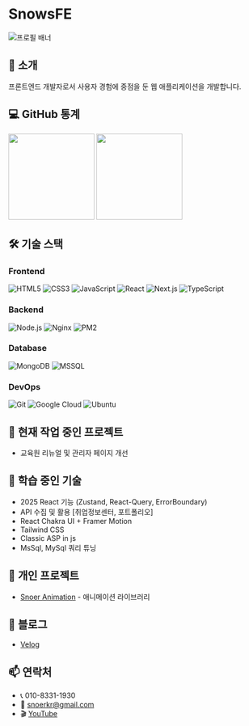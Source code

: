 # SnowsFE

![프로필 배너](https://capsule-render.vercel.app/api?type=soft&color=auto&height=150&section=header&text=SnowsFE&fontSize=70&animation=twinkling)

## 👋 소개
프론트엔드 개발자로서 사용자 경험에 중점을 둔 웹 애플리케이션을 개발합니다.

## 💻 GitHub 통계
<div>
  <img height="170" src="https://github-readme-stats.vercel.app/api?username=SnowsFE&show_icons=true&theme=default" />
  <img height="170" src="https://github-readme-stats.vercel.app/api/top-langs/?username=SnowsFE&layout=compact&theme=default" />
</div>

## 🛠️ 기술 스택
### Frontend
![HTML5](https://img.shields.io/badge/HTML5-E34F26?style=flat-square&logo=html5&logoColor=white)
![CSS3](https://img.shields.io/badge/CSS3-1572B6?style=flat-square&logo=css3&logoColor=white)
![JavaScript](https://img.shields.io/badge/JavaScript-F7DF1E?style=flat-square&logo=javascript&logoColor=black)
![React](https://img.shields.io/badge/React-20232A?style=flat-square&logo=react&logoColor=61DAFB)
![Next.js](https://img.shields.io/badge/Next.js-000000?style=flat-square&logo=next.js&logoColor=white)
![TypeScript](https://img.shields.io/badge/TypeScript-3178C6?style=flat-square&logo=typescript&logoColor=white)

### Backend
![Node.js](https://img.shields.io/badge/Node.js-339933?style=flat-square&logo=node.js&logoColor=white)
![Nginx](https://img.shields.io/badge/Nginx-009639?style=flat-square&logo=nginx&logoColor=white)
![PM2](https://img.shields.io/badge/PM2-2B037A?style=flat-square&logo=pm2&logoColor=white)

### Database
![MongoDB](https://img.shields.io/badge/MongoDB-47A248?style=flat-square&logo=mongodb&logoColor=white)
![MSSQL](https://img.shields.io/badge/MSSQL-CC2927?style=flat-square&logo=microsoft-sql-server&logoColor=white)

### DevOps
![Git](https://img.shields.io/badge/Git-F05032?style=flat-square&logo=git&logoColor=white)
![Google Cloud](https://img.shields.io/badge/Google_Cloud-4285F4?style=flat-square&logo=google-cloud&logoColor=white)
![Ubuntu](https://img.shields.io/badge/Ubuntu-E95420?style=flat-square&logo=ubuntu&logoColor=white)

## 🔭 현재 작업 중인 프로젝트
- 교육원 리뉴얼 및 관리자 페이지 개선

## 🌱 학습 중인 기술
- 2025 React 기능 (Zustand, React-Query, ErrorBoundary)
- API 수집 및 활용 [취업정보센터, 포트폴리오]
- React Chakra UI + Framer Motion
- Tailwind CSS
- Classic ASP in js
- MsSql, MySql 쿼리 튜닝

## 📌 개인 프로젝트
- [Snoer Animation](https://snowsfe.github.io/by-Snoer/) - 애니메이션 라이브러리

## 📝 블로그
- [Velog](https://velog.io/@snowfe/posts)

## 📫 연락처
- 📞 010-8331-1930
- 📧 [snoerkr@gmail.com](mailto:snoerkr@gmail.com)
- 🎬 [YouTube](https://www.youtube.com/channel/UC1iZXiMEallYFxN66sA1NwA)
